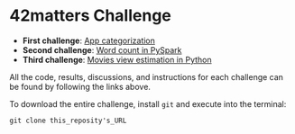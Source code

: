 # 42matters Challenge

- **First challenge**: [App categorization](1/)
- **Second challenge**: [Word count in PySpark](2/)
- **Third challenge**: [Movies view estimation in Python](3/)

All the code, results, discussions, and instructions for each challenge can be found by following the links above.

To download the entire challenge, install `git` and execute into the terminal:

    git clone this_reposity's_URL

